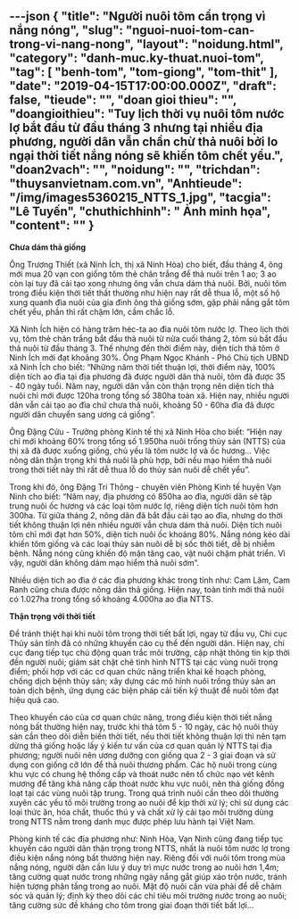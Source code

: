 ---json
{
    "title": "Người nuôi tôm cẩn trọng vì nắng nóng",
    "slug": "nguoi-nuoi-tom-can-trong-vi-nang-nong",
    "layout": "noidung.html",
    "category": "danh-muc.ky-thuat.nuoi-tom",
    "tag": [
        "benh-tom",
        "tom-giong",
        "tom-thit"
    ],
    "date": "2019-04-15T17:00:00.000Z",
    "draft": false,
    "tieude": "",
    "doan gioi thieu": "",
    "doangioithieu": "Tuy lịch thời vụ nuôi tôm nước lợ bắt đầu từ đầu tháng 3 nhưng tại nhiều địa phương, người dân vẫn chần chừ thả nuôi bởi lo ngại thời tiết nắng nóng sẽ khiến tôm chết yểu.",
    "doan2vach": "",
    "noidung": "",
    "trichdan": "thuysanvietnam.com.vn",
    "Anhtieude": "/img/images5360215_NTTS_1.jpg",
    "tacgia": "Lê Tuyến",
    "chuthichhinh": " Ảnh minh họa",
    "__content__": ""
}
---
<p><strong>Chưa d&aacute;m thả giống</strong></p>

<p>&Ocirc;ng Trương Thiết (x&atilde; Ninh &Iacute;ch, thị x&atilde; Ninh H&ograve;a) cho biết, đầu th&aacute;ng 4, &ocirc;ng mới mua 20 vạn con giống t&ocirc;m thẻ ch&acirc;n trắng để thả nu&ocirc;i tr&ecirc;n 1 ao; 3 ao c&ograve;n lại tuy đ&atilde; cải tạo xong nhưng &ocirc;ng vẫn chưa d&aacute;m thả nu&ocirc;i. Bởi, nu&ocirc;i t&ocirc;m trong điều kiện thời tiết thất thường như hiện nay rất dễ thua lỗ, một số hộ xung quanh đ&igrave;a nu&ocirc;i của gia đ&igrave;nh &ocirc;ng thả giống sớm, gặp phải nắng gắt t&ocirc;m chết yểu, phần th&igrave; rất chậm lớn, cầm chắc lỗ.</p>

<p>X&atilde; Ninh &Iacute;ch hiện c&oacute; h&agrave;ng trăm h&eacute;c-ta ao đ&igrave;a nu&ocirc;i t&ocirc;m nước lợ. Theo lịch thời vụ, t&ocirc;m thẻ ch&acirc;n trắng bắt đầu thả nu&ocirc;i từ nửa cuối th&aacute;ng 2, t&ocirc;m s&uacute; bắt đầu thả nu&ocirc;i từ đầu th&aacute;ng 3. Th&ecirc;́ nhưng đến thời điểm n&agrave;y, diện t&iacute;ch thả t&ocirc;m ở Ninh &Iacute;ch mới đạt khoảng 30%. &Ocirc;ng Phạm Ngọc Kh&aacute;nh - Ph&oacute; Chủ tịch UBND x&atilde; Ninh &Iacute;ch cho biết: &ldquo;Những năm thời tiết thuận lợi, thời đi&ecirc;̉m này, 100% diện t&iacute;ch ao đ&igrave;a tại địa phương đ&atilde; được người d&acirc;n thả nu&ocirc;i, t&ocirc;m đ&atilde; được 35 - 40 ng&agrave;y tuổi. Năm nay, người d&acirc;n vẫn c&ograve;n thận trọng n&ecirc;n diện t&iacute;ch thả nu&ocirc;i chỉ mới được 120ha trong tổng số 380ha to&agrave;n x&atilde;. Hiện nay, nhiều người d&acirc;n vẫn cải tạo ao đ&igrave;a chứ chưa thả nu&ocirc;i, khoảng 50 - 60ha đ&igrave;a đ&atilde; được người d&acirc;n chuyển sang ương c&aacute; giống&rdquo;.</p>

<p>&Ocirc;ng Đặng Cửu - Trưởng ph&ograve;ng Kinh tế thị x&atilde; Ninh H&ograve;a cho biết: &ldquo;Hiện nay chỉ mới khoảng 60% trong tổng số 1.950ha nu&ocirc;i trồng thủy sản (NTTS) của thị x&atilde; đ&atilde; được xuống giống, chủ yếu l&agrave; t&ocirc;m nước lợ v&agrave; ốc hương&hellip; Việc n&ocirc;ng d&acirc;n thận trọng khi thả nu&ocirc;i l&agrave; ph&ugrave; hợp, bởi nếu mạo hiểm thả nu&ocirc;i trong thời tiết n&agrave;y th&igrave; rất dễ thua lỗ do thủy sản nu&ocirc;i dễ chết yểu&rdquo;.</p>

<p>Trong khi đ&oacute;, &ocirc;ng Đặng Tri Th&ocirc;ng - chuy&ecirc;n vi&ecirc;n Ph&ograve;ng Kinh tế huyện Vạn Ninh cho biết: &ldquo;Năm nay, địa phương c&oacute; 850ha ao đ&igrave;a, người d&acirc;n sẽ tập trung nu&ocirc;i ốc hương v&agrave; c&aacute;c loại t&ocirc;m nước lợ, ri&ecirc;ng diện t&iacute;ch nu&ocirc;i t&ocirc;m hơn 300ha. Từ giữa th&aacute;ng 2, n&ocirc;ng d&acirc;n đ&atilde; bắt đầu cải tạo ao đ&igrave;a, nhưng do thời tiết kh&ocirc;ng thuận lợi n&ecirc;n nhiều người vẫn chưa d&aacute;m thả nu&ocirc;i. Diện t&iacute;ch nu&ocirc;i t&ocirc;m chỉ mới đạt hơn 50%, diện t&iacute;ch nu&ocirc;i ốc khoảng 80%. Nắng n&oacute;ng k&eacute;o d&agrave;i khiến t&ocirc;m giống v&agrave; c&aacute;c loại thủy sản nu&ocirc;i dễ bị sốc thời tiết, dễ bị nhiễm bệnh. Nẵng n&oacute;ng cũng khiến độ mặn tăng cao, vật nu&ocirc;i chậm ph&aacute;t triển. V&igrave; vậy, người d&acirc;n kh&ocirc;ng d&aacute;m mạo hiểm thả nu&ocirc;i sớm&rdquo;.</p>

<p>Nhiều diện t&iacute;ch ao đ&igrave;a ở c&aacute;c địa phương kh&aacute;c trong tỉnh như: Cam L&acirc;m, Cam Ranh cũng chưa được n&ocirc;ng d&acirc;n thả giống. Hiện nay, to&agrave;n tỉnh mới thả nu&ocirc;i c&oacute; 1.027ha trong tổng số khoảng 4.000ha ao đ&igrave;a NTTS.</p>

<p><strong>Thận trọng với thời tiết</strong></p>

<p>Để tr&aacute;nh thiệt hại khi nu&ocirc;i t&ocirc;m trong thời tiết bất lợi, ngay từ đầu vụ, Chi cục Thủy sản tỉnh đ&atilde; c&oacute; những khuyến c&aacute;o cụ thể đến người d&acirc;n. Hiện nay, chi cục đang tiếp tục chủ động quan trắc m&ocirc;i trường, cập nhật th&ocirc;ng tin kịp thời đến người nu&ocirc;i; gi&aacute;m s&aacute;t chặt chẽ t&igrave;nh h&igrave;nh NTTS tại c&aacute;c v&ugrave;ng nu&ocirc;i trọng điểm; phối hợp với c&aacute;c cơ quan chức năng triển khai kế hoạch ph&ograve;ng, chống dịch bệnh thủy sản; x&acirc;y dựng c&aacute;c m&ocirc; h&igrave;nh nu&ocirc;i trồng thủy sản an to&agrave;n dịch bệnh, ứng dụng c&aacute;c biện ph&aacute;p cải tiến kỹ thuật để nu&ocirc;i t&ocirc;m đạt hiệu quả cao.</p>

<p>Theo khuyến c&aacute;o của cơ quan chức năng, trong điều kiện thời tiết nắng n&oacute;ng bất thường hiện nay, trước khi thả t&ocirc;m 5 - 10 ng&agrave;y, c&aacute;c hộ nu&ocirc;i thủy sản cần theo d&otilde;i diễn biến thời tiết, nếu thời tiết kh&ocirc;ng thuận lợi th&igrave; n&ecirc;n tạm dừng thả giống hoặc lấy &yacute; kiến tư vấn của cơ quan quản l&yacute; NTTS tại địa phương; người nu&ocirc;i n&ecirc;n ương dưỡng con giống qua 2 - 3 giai đoạn v&agrave; sử dụng con giống cỡ lớn để thả nu&ocirc;i thương phẩm. C&aacute;c hộ nu&ocirc;i trong c&ugrave;ng khu vực c&oacute; chung hệ thống cấp v&agrave; tho&aacute;t nước n&ecirc;n tổ chức nạo v&eacute;t k&ecirc;nh mương để tăng khả năng cấp tho&aacute;t nước khu vực nu&ocirc;i, n&ecirc;n thả giống đồng loạt tại c&aacute;c v&ugrave;ng nu&ocirc;i tập trung. Trong qu&aacute; tr&igrave;nh nu&ocirc;i cần theo d&otilde;i thường xuy&ecirc;n c&aacute;c yếu tố m&ocirc;i trường trong ao nu&ocirc;i để kịp thời xử l&yacute;; chỉ sử dụng c&aacute;c loại thức ăn, h&oacute;a chất, thuốc th&uacute; y v&agrave; chất xử l&yacute; cải tạo m&ocirc;i trường d&ugrave;ng trong NTTS nằm trong danh mục được ph&eacute;p lưu h&agrave;nh tại Việt Nam.</p>

<p>Ph&ograve;ng kinh tế c&aacute;c địa phương như: Ninh H&ograve;a, Vạn Ninh cũng đang tiếp tục khuyến c&aacute;o người d&acirc;n thận trọng trong NTTS, nhất l&agrave; nu&ocirc;i t&ocirc;m nước lợ trong điều kiện nắng n&oacute;ng bất thường hiện nay. Ri&ecirc;ng đối với nu&ocirc;i t&ocirc;m trong m&ugrave;a nắng n&oacute;ng, người d&acirc;n cần lưu &yacute; duy tr&igrave; mực nước trong ao nu&ocirc;i hơn 1,4m; tăng cường quạt nước trong những ng&agrave;y nắng gắt gi&uacute;p x&aacute;o trộn nước, tr&aacute;nh hiện tượng ph&acirc;n tầng trong ao nu&ocirc;i. Mật độ nu&ocirc;i cần vừa phải để dễ chăm s&oacute;c v&agrave; quản l&yacute;; định kỳ theo d&otilde;i c&aacute;c chỉ ti&ecirc;u m&ocirc;i trường nước trong ao nu&ocirc;i; tăng cường sức đề kh&aacute;ng cho t&ocirc;m trong giai đoạn thời tiết bất lợi...</p>
